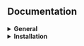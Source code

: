 <div align="left">
<h2>Documentation</h2>
</div>

<details>
<summary><b>General</b></summary>

- [What is StarPlat?](https://github.com/durwasa-chakraborty/StarPlat/wiki#what-is-starplat)
- [Installation requirements](https://github.com/durwasa-chakraborty/StarPlat/wiki#installation-requirement)
- [Quickstart guide](https://github.com/durwasa-chakraborty/StarPlat/wiki#quickstart-guide)

</details>

<details>
<summary><b>Installation</b></summary>
<details>
<summary><b>Acquacluster</b></summary>

- [CUDA](https://github.com/durwasa-chakraborty/StarPlat/wiki/Installation)
- [OpenMP](https://github.com/durwasa-chakraborty/StarPlat/wiki/Installation)
- [MPI](https://github.com/durwasa-chakraborty/StarPlat/wiki/Installation)
</details>

<details>
<summary><b>Linux</b></summary>

- [CUDA](https://github.com/durwasa-chakraborty/StarPlat/wiki/Installation)
- [OpenMP](https://github.com/durwasa-chakraborty/StarPlat/wiki/Installation)
- [MPI](https://github.com/durwasa-chakraborty/StarPlat/wiki/Installation)
</details>

<details>
<summary><b>MacOS</b></summary>

- [CUDA](https://github.com/durwasa-chakraborty/StarPlat/wiki/Installation)
- [OpenMP](https://github.com/durwasa-chakraborty/StarPlat/wiki/Installation)
- [MPI](https://github.com/durwasa-chakraborty/StarPlat/wiki/Installation)
</details>
</details>